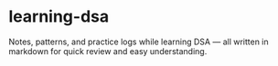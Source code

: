 # learning-dsa
Notes, patterns, and practice logs while learning DSA — all written in markdown for quick review and easy understanding.

